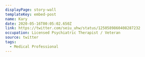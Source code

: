 ```yaml
---
displayPage: story-wall
templateKey: embed-post
name: Kary
date: 2020-05-16T00:05:02.650Z
link: https://twitter.com/seiu_uhw/status/1250589860408287232
occupation: Licensed Psychiatric Therapist / Veteran
source: twitter
tags:
  - Medical Professional
---
```

